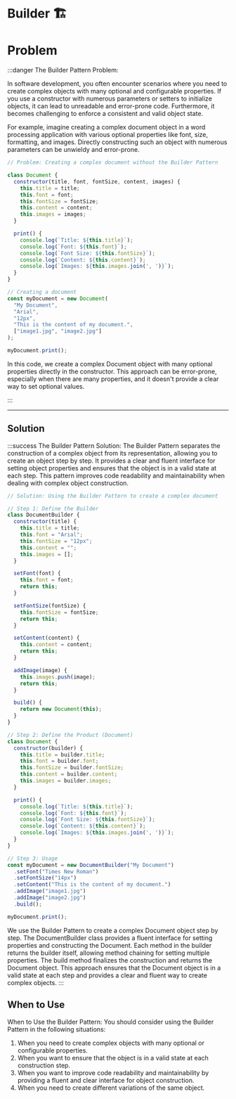 # Builder 🏗️

# Problem

:::danger The Builder Pattern Problem:

In software development, you often encounter scenarios where you need to create complex objects with many optional and configurable properties. If you use a constructor with numerous parameters or setters to initialize objects, it can lead to unreadable and error-prone code. Furthermore, it becomes challenging to enforce a consistent and valid object state.

For example, imagine creating a complex document object in a word processing application with various optional properties like font, size, formatting, and images. Directly constructing such an object with numerous parameters can be unwieldy and error-prone.

```js
// Problem: Creating a complex document without the Builder Pattern

class Document {
  constructor(title, font, fontSize, content, images) {
    this.title = title;
    this.font = font;
    this.fontSize = fontSize;
    this.content = content;
    this.images = images;
  }

  print() {
    console.log(`Title: ${this.title}`);
    console.log(`Font: ${this.font}`);
    console.log(`Font Size: ${this.fontSize}`);
    console.log(`Content: ${this.content}`);
    console.log(`Images: ${this.images.join(', ')}`);
  }
}

// Creating a document
const myDocument = new Document(
  "My Document",
  "Arial",
  "12px",
  "This is the content of my document.",
  ["image1.jpg", "image2.jpg"]
);

myDocument.print();
```
In this code, we create a complex Document object with many optional properties directly in the constructor. This approach can be error-prone, especially when there are many properties, and it doesn't provide a clear way to set optional values.

:::

---

## Solution

:::success The Builder Pattern Solution:
The Builder Pattern separates the construction of a complex object from its representation, allowing you to create an object step by step. It provides a clear and fluent interface for setting object properties and ensures that the object is in a valid state at each step. This pattern improves code readability and maintainability when dealing with complex object construction.

```js
// Solution: Using the Builder Pattern to create a complex document

// Step 1: Define the Builder
class DocumentBuilder {
  constructor(title) {
    this.title = title;
    this.font = "Arial";
    this.fontSize = "12px";
    this.content = "";
    this.images = [];
  }

  setFont(font) {
    this.font = font;
    return this;
  }

  setFontSize(fontSize) {
    this.fontSize = fontSize;
    return this;
  }

  setContent(content) {
    this.content = content;
    return this;
  }

  addImage(image) {
    this.images.push(image);
    return this;
  }

  build() {
    return new Document(this);
  }
}

// Step 2: Define the Product (Document)
class Document {
  constructor(builder) {
    this.title = builder.title;
    this.font = builder.font;
    this.fontSize = builder.fontSize;
    this.content = builder.content;
    this.images = builder.images;
  }

  print() {
    console.log(`Title: ${this.title}`);
    console.log(`Font: ${this.font}`);
    console.log(`Font Size: ${this.fontSize}`);
    console.log(`Content: ${this.content}`);
    console.log(`Images: ${this.images.join(', ')}`);
  }
}

// Step 3: Usage
const myDocument = new DocumentBuilder("My Document")
  .setFont("Times New Roman")
  .setFontSize("14px")
  .setContent("This is the content of my document.")
  .addImage("image1.jpg")
  .addImage("image2.jpg")
  .build();

myDocument.print();

```

We use the Builder Pattern to create a complex Document object step by step. The DocumentBuilder class provides a fluent interface for setting properties and constructing the Document.
Each method in the builder returns the builder itself, allowing method chaining for setting multiple properties.
The build method finalizes the construction and returns the Document object.
This approach ensures that the Document object is in a valid state at each step and provides a clear and fluent way to create complex objects.
:::

## When to Use

When to Use the Builder Pattern:
You should consider using the Builder Pattern in the following situations:

1. When you need to create complex objects with many optional or configurable properties.
2. When you want to ensure that the object is in a valid state at each construction step.
3. When you want to improve code readability and maintainability by providing a fluent and clear interface for object construction.
4. When you need to create different variations of the same object.